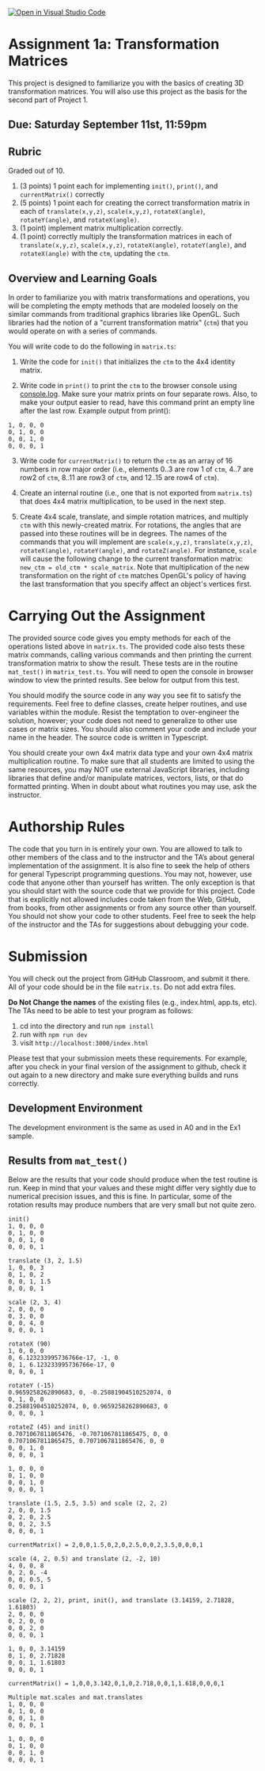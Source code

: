 [![Open in Visual Studio Code](https://classroom.github.com/assets/open-in-vscode-f059dc9a6f8d3a56e377f745f24479a46679e63a5d9fe6f495e02850cd0d8118.svg)](https://classroom.github.com/online_ide?assignment_repo_id=5537625&assignment_repo_type=AssignmentRepo)
# Assignment 1a:  Transformation Matrices

This project is designed to familiarize you with the basics of creating 3D transformation matrices. You will also use this project as the basis for the second part of Project 1.

## Due: Saturday September 11st, 11:59pm

## Rubric

Graded out of 10.

1. (3 points) 1 point each for implementing `init()`, `print()`, and `currentMatrix()` correctly
2. (5 points) 1 point each for creating the correct transformation matrix in each of `translate(x,y,z)`, `scale(x,y,z)`, `rotateX(angle)`, `rotateY(angle)`, and `rotateX(angle)`.
3. (1 point) implement matrix multiplication correctly.
4. (1 point) correctly multiply the transformation matrices in each of `translate(x,y,z)`, `scale(x,y,z)`, `rotateX(angle)`, `rotateY(angle)`, and `rotateX(angle)` with the `ctm`, updating the `ctm`.

## Overview and Learning Goals

In order to familiarize you with matrix transformations and operations, you will be completing the empty methods that are modeled loosely on the similar commands from traditional graphics libraries like OpenGL. Such libraries had the notion of a "current transformation matrix" (`ctm`) that you would operate on with a series of commands.

You will write code to do the following in `matrix.ts`:

1. Write the code for `init()` that initializes the `ctm` to the 4x4 identity matrix.

2. Write code in `print()` to print the `ctm` to the browser console using [console.log](https://developer.mozilla.org/en-US/docs/Web/API/Console/log).  Make sure your matrix prints on four separate rows.  Also, to make your output easier to read, have this command print an empty line after the last row.  Example output from print():
```
1, 0, 0, 0
0, 1, 0, 0
0, 0, 1, 0
0, 0, 0, 1

```

3. Write code for `currentMatrix()` to return the `ctm` as an array of 16 numbers in row major order (i.e., elements 0..3 are row 1 of `ctm`, 4..7 are row2 of `ctm`, 8..11 are row3 of `ctm`, and 12..15 are row4 of `ctm`).

3. Create an internal routine (i.e., one that is not exported from `matrix.ts`) that does 4x4 matrix multiplication, to be used in the next step.

4. Create 4x4 scale, translate, and simple rotation matrices, and multiply `ctm` with this newly-created matrix.  For rotations, the angles that are passed into these routines will be in degrees. The names of the commands that you will implement are `scale(x,y,z)`, `translate(x,y,z)`, `rotateX(angle)`, `rotateY(angle)`, and `rotateZ(angle)`. For instance, `scale` will cause the following change to the current transformation matrix: `new_ctm = old_ctm * scale_matrix`.  Note that multiplication of the new transformation on the right of `ctm` matches OpenGL's policy of having the last transformation that you specify affect an object's vertices first.

# Carrying Out the Assignment

The provided source code gives you empty methods for each of the operations listed above in `matrix.ts`. The provided code also tests these matrix commands, calling various commands and then printing the current transformation matrix to show the result. These tests are in the routine `mat_test()` in `matrix_test.ts`.  You will need to open the console in browser window to view the printed results.  See below for output from this test.

You should modify the source code in any way you see fit to satisfy the requirements.  Feel free to define classes, create helper routines, and use variables within the module. Resist the temptation to over-engineer the solution, however; your code does not need to generalize to other use cases or matrix sizes. You should also comment your code and include your name in the header. The source code is written in Typescript. 

You should create your own 4x4 matrix data type and your own 4x4 matrix multiplication routine.  To make sure that all students are limited to using the same resources, you may NOT use external JavaScript libraries, including libraries that define and/or manipulate matrices, vectors, lists, or that do formatted printing. When in doubt about what routines you may use, ask the instructor.

# Authorship Rules

The code that you turn in is entirely your own. You are allowed to talk to other members of the class and to the instructor and the TA’s about general implementation of the assignment. It is also fine to seek the help of others for general Typescript programming questions. You may not, however, use code that anyone other than yourself has written. The only exception is that you should start with the source code that we provide for this project. Code that is explicitly not allowed includes code taken from the Web, GitHub, from books, from other assignments or from any source other than yourself. You should not show your code to other students. Feel free to seek the help of the instructor and the TAs for suggestions about debugging your code.

# Submission

You will check out the project from GitHub Classroom, and submit it there.  All of your code should be in the file `matrix.ts`. Do not add extra files.

**Do Not Change the names** of the existing files (e.g., index.html, app.ts, etc).  The TAs need to be able to test your program as follows:

1. cd into the directory and run ```npm install```
2. run with ```npm run dev```
3. visit ```http://localhost:3000/index.html```

Please test that your submission meets these requirements.  For example, after you check in your final version of the assignment to github, check it out again to a new directory and make sure everything builds and runs correctly.
 
## Development Environment

The development environment is the same as used in A0 and in the Ex1 sample.

## Results from `mat_test()`

Below are the results that your code should produce when the test routine is run.  Keep in mind that your values and these might differ very sightly due to numerical precision issues, and this is fine.  In particular, some of the rotation results may produce numbers that are very small but not quite zero.

```
init()
1, 0, 0, 0
0, 1, 0, 0
0, 0, 1, 0
0, 0, 0, 1

translate (3, 2, 1.5)
1, 0, 0, 3
0, 1, 0, 2
0, 0, 1, 1.5
0, 0, 0, 1

scale (2, 3, 4)
2, 0, 0, 0
0, 3, 0, 0
0, 0, 4, 0
0, 0, 0, 1

rotateX (90)
1, 0, 0, 0
0, 6.123233995736766e-17, -1, 0
0, 1, 6.123233995736766e-17, 0
0, 0, 0, 1

rotateY (-15)
0.9659258262890683, 0, -0.25881904510252074, 0
0, 1, 0, 0
0.25881904510252074, 0, 0.9659258262890683, 0
0, 0, 0, 1

rotateZ (45) and init()
0.7071067811865476, -0.7071067811865475, 0, 0
0.7071067811865475, 0.7071067811865476, 0, 0
0, 0, 1, 0
0, 0, 0, 1

1, 0, 0, 0
0, 1, 0, 0
0, 0, 1, 0
0, 0, 0, 1

translate (1.5, 2.5, 3.5) and scale (2, 2, 2)
2, 0, 0, 1.5
0, 2, 0, 2.5
0, 0, 2, 3.5
0, 0, 0, 1

currentMatrix() = 2,0,0,1.5,0,2,0,2.5,0,0,2,3.5,0,0,0,1

scale (4, 2, 0.5) and translate (2, -2, 10)
4, 0, 0, 8
0, 2, 0, -4
0, 0, 0.5, 5
0, 0, 0, 1

scale (2, 2, 2), print, init(), and translate (3.14159, 2.71828, 1.61803)
2, 0, 0, 0
0, 2, 0, 0
0, 0, 2, 0
0, 0, 0, 1

1, 0, 0, 3.14159
0, 1, 0, 2.71828
0, 0, 1, 1.61803
0, 0, 0, 1

currentMatrix() = 1,0,0,3.142,0,1,0,2.718,0,0,1,1.618,0,0,0,1

Multiple mat.scales and mat.translates
1, 0, 0, 0
0, 1, 0, 0
0, 0, 1, 0
0, 0, 0, 1

1, 0, 0, 0
0, 1, 0, 0
0, 0, 1, 0
0, 0, 0, 1
```
